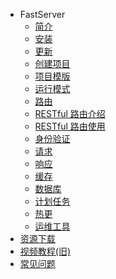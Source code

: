 - FastServer
  - [简介](FS文档/简介.md)
  - [安装](FS文档/安装.md)
  - [更新](FS文档/更新.md)
  - [创建项目](FS文档/创建项目.md)
  - [项目模版](FS文档/项目模版介绍.md)
  - [运行模式](FS文档/运行模式.md)
  - [路由](FS文档/路由.md)
  - [RESTful 路由介绍](FS文档/RESTful路由介绍.md)
  - [RESTful 路由使用](FS文档/Restful路由使用.md)
  - [身份验证](FS文档/身份验证.md)
  - [请求](FS文档/请求.md)
  - [响应](FS文档/响应.md)
  - [缓存](FS文档/缓存.md)
  - [数据库](FS文档/数据库.md)
  - [计划任务](FS文档/计划任务.md)
  - [热更](FS文档/热更.md)
  - [运维工具](FS文档/运维工具.md)
- <a href="https://wway.lanzoub.com/s/fastserver" download target="_blank">资源下载</a>
- [视频教程(旧)](旧版本视频教程.md)
- [常见问题](常见问题.md)

